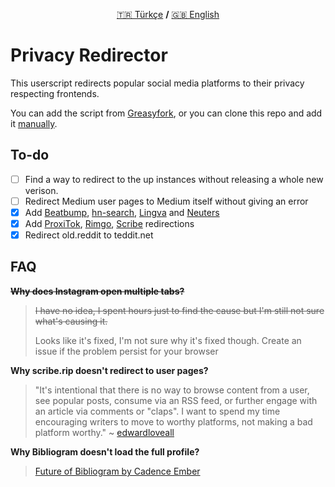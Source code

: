 <p align="center">
<a href="https://github.com/dybdeskarphet/privacy-redirector/blob/main/README_tr.md">🇹🇷 Türkçe</a> <b>/</b> <a href="https://github.com/dybdeskarphet/privacy-redirector/blob/main/README.md">🇬🇧 English</a>
</p>

# Privacy Redirector
This userscript redirects popular social media platforms to their privacy respecting frontends.

You can add the script from [Greasyfork](https://greasyfork.org/scripts/436359-privacy-redirector), or you can clone this repo and add it [manually](https://violentmonkey.github.io/guide/creating-a-userscript/).

## To-do
- [ ] Find a way to redirect to the up instances without releasing a whole new verison.
- [ ] Redirect Medium user pages to Medium itself without giving an error
- [x] Add [Beatbump](https://github.com/snuffyDev/Beatbump), [hn-search](https://github.com/algolia/hn-search), [Lingva](https://github.com/TheDavidDelta/lingva-translate) and [Neuters](https://github.com/HookedBehemoth/neuters)
- [x] Add [ProxiTok](https://github.com/pablouser1/ProxiTok), [Rimgo](https://codeberg.org/video-prize-ranch/rimgo#instances), [Scribe](https://sr.ht/~edwardloveall/scribe/) redirections
- [x] Redirect old.reddit to teddit.net

## FAQ
~~__Why does Instagram open multiple tabs?__~~
> ~~I have no idea, I spent hours just to find the cause but I'm still not sure what's causing it.~~
>
> Looks like it's fixed, I'm not sure why it's fixed though. Create an issue if the problem persist for your browser

__Why scribe.rip doesn't redirect to user pages?__
> "It's intentional that there is no way to browse content from a user, see popular posts, consume via an RSS feed, or further engage with an article via comments or "claps". I want to spend my time encouraging writers to move to worthy platforms, not making a bad platform worthy."
> ~ [edwardloveall](https://sr.ht/~edwardloveall/scribe/#project-goals)

__Why Bibliogram doesn't load the full profile?__
> [Future of Bibliogram by Cadence Ember](https://proxy.vulpes.one/gemini/cadence.moe/gemlog/2020-12-17-future-of-bibliogram.bliz)
